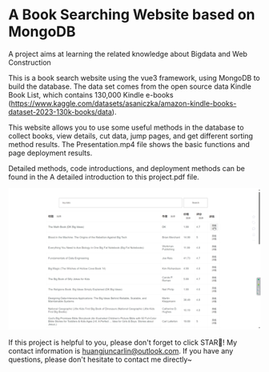 # A Book Searching Website based on MongoDB
 A project aims at learning the related knowledge about Bigdata and Web Construction

This is a book search website using the vue3 framework, using MongoDB to build the database. The data set comes from the open source data Kindle Book List, which contains 130,000 Kindle e-books (https://www.kaggle.com/datasets/asaniczka/amazon-kindle-books-dataset-2023-130k-books/data).

This website allows you to use some useful methods in the database to collect books, view details, cut data, jump pages, and get different sorting method results. The Presentation.mp4 file shows the basic functions and page deployment results.

Detailed methods, code introductions, and deployment methods can be found in the A detailed introduction to this project.pdf file.

![alt text](/images/intro.png)

If this project is helpful to you, please don't forget to click STAR🌟!
My contact information is huangjuncarlin@outlook.com. If you have any questions, please don't hesitate to contact me directly~